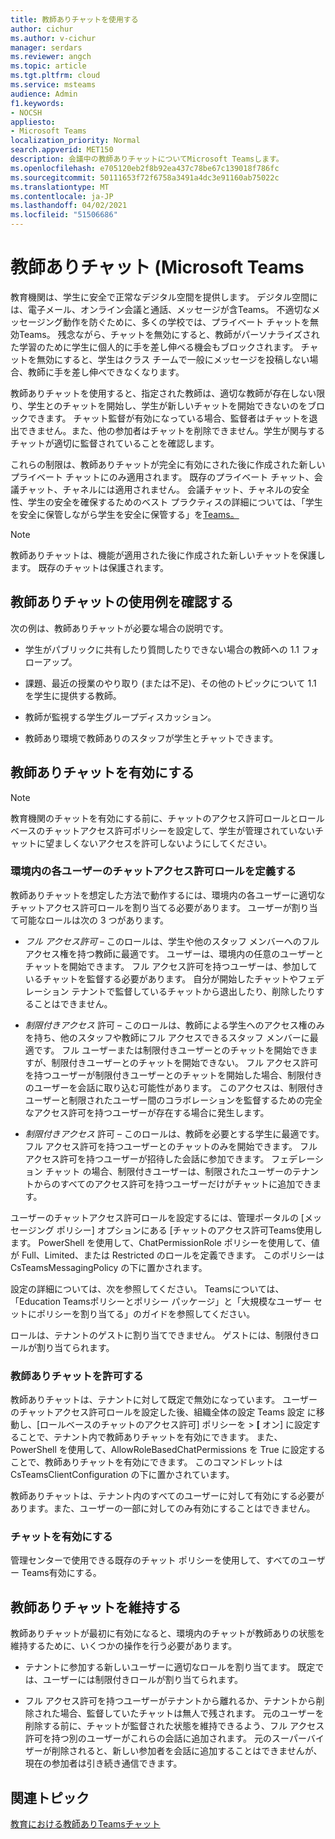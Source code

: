 ```yaml
---
title: 教師ありチャットを使用する
author: cichur
ms.author: v-cichur
manager: serdars
ms.reviewer: angch
ms.topic: article
ms.tgt.pltfrm: cloud
ms.service: msteams
audience: Admin
f1.keywords:
- NOCSH
appliesto:
- Microsoft Teams
localization_priority: Normal
search.appverid: MET150
description: 会議中の教師ありチャットについてMicrosoft Teamsします。
ms.openlocfilehash: e705120eb2f8b92ea437c78be67c139018f786fc
ms.sourcegitcommit: 50111653f72f6758a3491a4dc3e91160ab75022c
ms.translationtype: MT
ms.contentlocale: ja-JP
ms.lasthandoff: 04/02/2021
ms.locfileid: "51506686"
---
```

# <a name="supervised-chats-in-microsoft-teams"></a>教師ありチャット (Microsoft Teams

教育機関は、学生に安全で正常なデジタル空間を提供します。 デジタル空間には、電子メール、オンライン会議と通話、メッセージが含Teams。 不適切なメッセージング動作を防ぐために、多くの学校では、プライベート チャットを無効Teams。 残念ながら、チャットを無効にすると、教師がパーソナライズされた学習のために学生に個人的に手を差し伸べる機会もブロックされます。 チャットを無効にすると、学生はクラス チームで一般にメッセージを投稿しない場合、教師に手を差し伸べできなくなります。

教師ありチャットを使用すると、指定された教師は、適切な教師が存在しない限り、学生とのチャットを開始し、学生が新しいチャットを開始できないのをブロックできます。 チャット監督が有効になっている場合、監督者はチャットを退出できません。また、他の参加者はチャットを削除できません。学生が関与するチャットが適切に監督されていることを確認します。

これらの制限は、教師ありチャットが完全に有効にされた後に作成された新しいプライベート チャットにのみ適用されます。 既存のプライベート チャット、会議チャット、チャネルには適用されません。 会議チャット、チャネルの安全性、学生の安全を確保するためのベスト プラクティスの詳細については、「学生を安全に保管しながら学生を安全に保管する」を[Teams。](https://support.microsoft.com/topic/keeping-students-safe-while-using-teams-for-distance-learning-f00fa399-0473-4d31-ab72-644c137e11c8?ui=en-us&rs=en-us&ad=us#ID0EBBAAA=For_educators&ID0EDD=For_educators)

> [!Note]
> 教師ありチャットは、機能が適用された後に作成された新しいチャットを保護します。  既存のチャットは保護されます。

## <a name="review-use-cases-for-supervised-chats"></a>教師ありチャットの使用例を確認する

次の例は、教師ありチャットが必要な場合の説明です。

- 学生がパブリックに共有したり質問したりできない場合の教師への 1.1 フォローアップ。

- 課題、最近の授業のやり取り (または不足)、その他のトピックについて 1.1 を学生に提供する教師。

- 教師が監視する学生グループディスカッション。

- 教師あり環境で教師ありのスタッフが学生とチャットできます。

## <a name="enable-supervised-chat"></a>教師ありチャットを有効にする

> [!Note]
> 教育機関のチャットを有効にする前に、チャットのアクセス許可ロールとロールベースのチャットアクセス許可ポリシーを設定して、学生が管理されていないチャットに望ましくないアクセスを許可しないようにしてください。

### <a name="define-chat-permission-roles-for-each-user-in-your-environment"></a>環境内の各ユーザーのチャットアクセス許可ロールを定義する

教師ありチャットを想定した方法で動作するには、環境内の各ユーザーに適切なチャットアクセス許可ロールを割り当てる必要があります。 ユーザーが割り当て可能なロールは次の 3 つがあります。

- *フル アクセス許可* – このロールは、学生や他のスタッフ メンバーへのフル アクセス権を持つ教師に最適です。 ユーザーは、環境内の任意のユーザーとチャットを開始できます。 フル アクセス許可を持つユーザーは、参加しているチャットを監督する必要があります。 自分が開始したチャットやフェデレーション テナントで監督しているチャットから退出したり、削除したりすることはできません。

- *制限付きアクセス* 許可 – このロールは、教師による学生へのアクセス権のみを持ち、他のスタッフや教師にフル アクセスできるスタッフ メンバーに最適です。 フル ユーザーまたは制限付きユーザーとのチャットを開始できますが、制限付きユーザーとのチャットを開始できない。 フル アクセス許可を持つユーザーが制限付きユーザーとのチャットを開始した場合、制限付きのユーザーを会話に取り込む可能性があります。 このアクセスは、制限付きユーザーと制限されたユーザー間のコラボレーションを監督するための完全なアクセス許可を持つユーザーが存在する場合に発生します。

- *制限付きアクセス* 許可 – このロールは、教師を必要とする学生に最適です。 フル アクセス許可を持つユーザーとのチャットのみを開始できます。 フル アクセス許可を持つユーザーが招待した会話に参加できます。 フェデレーション チャット の場合、制限付きユーザーは、制限されたユーザーのテナントからのすべてのアクセス許可を持つユーザーだけがチャットに追加できます。

ユーザーのチャットアクセス許可ロールを設定するには、管理ポータルの [メッセージング ポリシー] オプションにある [チャットのアクセス許可Teams使用します。 PowerShell を使用して、ChatPermissionRole ポリシーを使用して、値が Full、Limited、または Restricted のロールを定義できます。 このポリシーは CsTeamsMessagingPolicy の下に置かされます。

設定の詳細については、次を参照してください。 Teamsについては、「Education Teamsポリシーとポリシー パッケージ」と「大規模なユーザー セットにポリシーを割り当てる」のガイドを参照してください。

ロールは、テナントのゲストに割り当てできません。 ゲストには、制限付きロールが割り当てられます。

### <a name="allow-supervised-chat"></a>教師ありチャットを許可する

教師ありチャットは、テナントに対して既定で無効になっています。 ユーザーのチャットアクセス許可ロールを設定した後、組織全体の設定 Teams 設定 に移動し、[ロールベースのチャットのアクセス許可] ポリシーを &gt; **[** オン] に設定することで、テナント内で教師ありチャットを有効にできます。 また、PowerShell を使用して、AllowRoleBasedChatPermissions を True に設定することで、教師ありチャットを有効にできます。 このコマンドレットは CsTeamsClientConfiguration の下に置かされています。

教師ありチャットは、テナント内のすべてのユーザーに対して有効にする必要があります。また、ユーザーの一部に対してのみ有効にすることはできません。

### <a name="enable-chat"></a>チャットを有効にする

管理センターで使用できる既存のチャット ポリシーを使用して、すべてのユーザー Teams有効にする。

## <a name="maintain-supervised-chats"></a>教師ありチャットを維持する

教師ありチャットが最初に有効になると、環境内のチャットが教師ありの状態を維持するために、いくつかの操作を行う必要があります。

- テナントに参加する新しいユーザーに適切なロールを割り当てます。 既定では、ユーザーには制限付きロールが割り当てられます。

- フル アクセス許可を持つユーザーがテナントから離れるか、テナントから削除された場合、監督していたチャットは無人で残されます。 元のユーザーを削除する前に、チャットが監督された状態を維持できるよう、フル アクセス許可を持つ別のユーザーがこれらの会話に追加されます。 元のスーパーバイザーが削除されると、新しい参加者を会話に追加することはできませんが、現在の参加者は引き続き通信できます。

## <a name="related-topics"></a>関連トピック

[教育における教師ありTeamsチャット](https://support.microsoft.com/topic/supervised-chats-in-microsoft-teams-for-education-ad3aaafc-c85a-416f-95f9-d691f419cbb8?storagetype=live)
